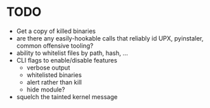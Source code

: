 # TODO
- Get a copy of killed binaries
- are there any easily-hookable calls that reliably id UPX, pyinstaler, common offensive tooling?
- ability to whitelist files by path, hash, ...
- CLI flags to enable/disable features
  - verbose output
  - whitelisted binaries
  - alert rather than kill
  - hide module?
- squelch the tainted kernel message

